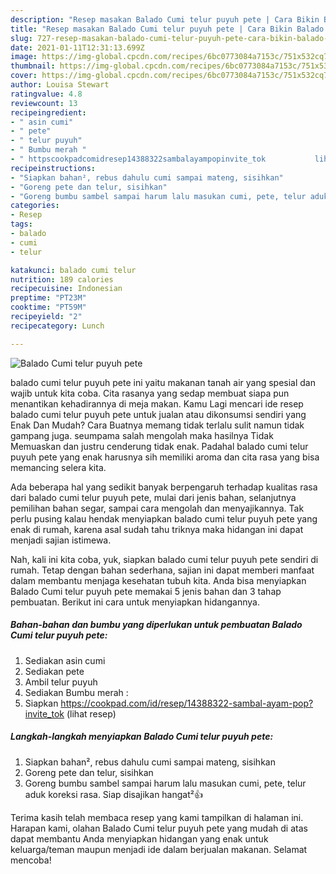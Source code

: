 ```yaml
---
description: "Resep masakan Balado Cumi telur puyuh pete | Cara Bikin Balado Cumi telur puyuh pete Yang Lezat Sekali"
title: "Resep masakan Balado Cumi telur puyuh pete | Cara Bikin Balado Cumi telur puyuh pete Yang Lezat Sekali"
slug: 727-resep-masakan-balado-cumi-telur-puyuh-pete-cara-bikin-balado-cumi-telur-puyuh-pete-yang-lezat-sekali
date: 2021-01-11T12:31:13.699Z
image: https://img-global.cpcdn.com/recipes/6bc0773084a7153c/751x532cq70/balado-cumi-telur-puyuh-pete-foto-resep-utama.jpg
thumbnail: https://img-global.cpcdn.com/recipes/6bc0773084a7153c/751x532cq70/balado-cumi-telur-puyuh-pete-foto-resep-utama.jpg
cover: https://img-global.cpcdn.com/recipes/6bc0773084a7153c/751x532cq70/balado-cumi-telur-puyuh-pete-foto-resep-utama.jpg
author: Louisa Stewart
ratingvalue: 4.8
reviewcount: 13
recipeingredient:
- " asin cumi"
- " pete"
- " telur puyuh"
- " Bumbu merah "
- " httpscookpadcomidresep14388322sambalayampopinvite_tok           lihat resep"
recipeinstructions:
- "Siapkan bahan², rebus dahulu cumi sampai mateng, sisihkan"
- "Goreng pete dan telur, sisihkan"
- "Goreng bumbu sambel sampai harum lalu masukan cumi, pete, telur aduk koreksi rasa. Siap disajikan hangat²👍"
categories:
- Resep
tags:
- balado
- cumi
- telur

katakunci: balado cumi telur 
nutrition: 189 calories
recipecuisine: Indonesian
preptime: "PT23M"
cooktime: "PT59M"
recipeyield: "2"
recipecategory: Lunch

---
```



![Balado Cumi telur puyuh pete](https://img-global.cpcdn.com/recipes/6bc0773084a7153c/751x532cq70/balado-cumi-telur-puyuh-pete-foto-resep-utama.jpg)


balado cumi telur puyuh pete ini yaitu makanan tanah air yang spesial dan wajib untuk kita coba. Cita rasanya yang sedap membuat siapa pun menantikan kehadirannya di meja makan.
Kamu Lagi mencari ide resep balado cumi telur puyuh pete untuk jualan atau dikonsumsi sendiri yang Enak Dan Mudah? Cara Buatnya memang tidak terlalu sulit namun tidak gampang juga. seumpama salah mengolah maka hasilnya Tidak Memuaskan dan justru cenderung tidak enak. Padahal balado cumi telur puyuh pete yang enak harusnya sih memiliki aroma dan cita rasa yang bisa memancing selera kita.

Ada beberapa hal yang sedikit banyak berpengaruh terhadap kualitas rasa dari balado cumi telur puyuh pete, mulai dari jenis bahan, selanjutnya pemilihan bahan segar, sampai cara mengolah dan menyajikannya. Tak perlu pusing kalau hendak menyiapkan balado cumi telur puyuh pete yang enak di rumah, karena asal sudah tahu triknya maka hidangan ini dapat menjadi sajian istimewa.




Nah, kali ini kita coba, yuk, siapkan balado cumi telur puyuh pete sendiri di rumah. Tetap dengan bahan sederhana, sajian ini dapat memberi manfaat dalam membantu menjaga kesehatan tubuh kita. Anda bisa menyiapkan Balado Cumi telur puyuh pete memakai 5 jenis bahan dan 3 tahap pembuatan. Berikut ini cara untuk menyiapkan hidangannya.

<!--inarticleads1-->

##### Bahan-bahan dan bumbu yang diperlukan untuk pembuatan Balado Cumi telur puyuh pete:

1. Sediakan  asin cumi
1. Sediakan  pete
1. Ambil  telur puyuh
1. Sediakan  Bumbu merah :
1. Siapkan  https://cookpad.com/id/resep/14388322-sambal-ayam-pop?invite_tok           (lihat resep)




<!--inarticleads2-->

##### Langkah-langkah menyiapkan Balado Cumi telur puyuh pete:

1. Siapkan bahan², rebus dahulu cumi sampai mateng, sisihkan
1. Goreng pete dan telur, sisihkan
1. Goreng bumbu sambel sampai harum lalu masukan cumi, pete, telur aduk koreksi rasa. Siap disajikan hangat²👍




Terima kasih telah membaca resep yang kami tampilkan di halaman ini. Harapan kami, olahan Balado Cumi telur puyuh pete yang mudah di atas dapat membantu Anda menyiapkan hidangan yang enak untuk keluarga/teman maupun menjadi ide dalam berjualan makanan. Selamat mencoba!
